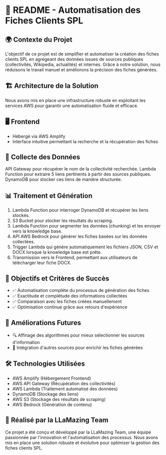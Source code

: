 # 📌 README - Automatisation des Fiches Clients SPL

## 🌍 Contexte du Projet
L'objectif de ce projet est de simplifier et automatiser la création des fiches clients SPL en agrégeant des données issues de sources publiques (collectivités, Wikipedia, actualités) et internes. Grâce à notre solution, nous réduisons le travail manuel et améliorons la précision des fiches générées.

## 🏗️ Architecture de la Solution
Nous avons mis en place une infrastructure robuste en exploitant les services AWS pour garantir une automatisation fluide et efficace.

## 🖥️ Frontend
- Hébergé via AWS Amplify
- Interface intuitive permettant la recherche et la récupération des fiches

## 🔎 Collecte des Données
API Gateway pour récupérer le nom de la collectivité recherchée.
Lambda Function pour extraire 5 liens pertinents à partir des sources publiques.
DynamoDB pour stocker ces liens de manière structurée.

## 📊 Traitement et Génération
1. Lambda Function pour interroger DynamoDB et récupérer les liens stockés.
2. S3 Bucket pour stocker les résultats du scraping.
3. Lambda Function pour segmenter les données (chunking) et les envoyer vers la knowledge base.
4. API AWS Bedrock pour générer les fiches basées sur les données collectées.
5. Trigger Lambda qui génère automatiquement les fichiers JSON, CSV et DOCX lorsque la knowledge base est prête.
6. Transmission vers le Frontend, permettant aux utilisateurs de télécharger leur fiche DOCX.

## 🎯 Objectifs et Critères de Succès
- ✅ Automatisation complète du processus de génération des fiches
- ✅ Exactitude et complétude des informations collectées
- ✅ Comparaison avec les fiches créées manuellement
- ✅ Optimisation continue grâce aux retours d'expérience

## 🚀 Améliorations Futures
- 🔍 Affinage des algorithmes pour mieux sélectionner les sources d'information
- 🔗 Intégration d'autres sources pour enrichir les fiches générées

## 🛠️ Technologies Utilisées
- AWS Amplify (Hébergement Frontend)
- AWS API Gateway (Récupération des collectivités)
- AWS Lambda (Traitement automatisé des données)
- DynamoDB (Stockage des liens)
- AWS S3 (Stockage des résultats de scraping)
- AWS Bedrock (Génération de contenu)

## 🚀 Réalisé par la LLaMazing Team

Ce projet a été conçu et développé par la LLaMazing Team, une équipe passionnée par l'innovation et l'automatisation des processus. Nous avons mis en place une solution robuste et évolutive pour optimiser la gestion des fiches clients SPL.

